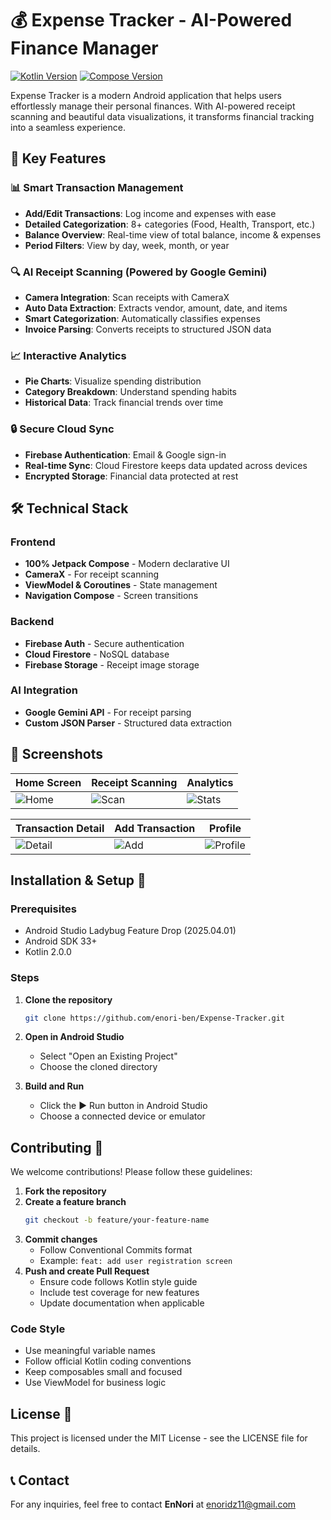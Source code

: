 # 💰 Expense Tracker - AI-Powered Finance Manager

[![Kotlin Version](https://img.shields.io/badge/Kotlin-2.0.0-blue.svg)](https://kotlinlang.org)
[![Compose Version](https://img.shields.io/badge/Jetpack%20Compose-1.10.0-brightgreen)](https://developer.android.com/jetpack/compose)

Expense Tracker is a modern Android application that helps users effortlessly manage their personal finances. With AI-powered receipt scanning and beautiful data visualizations, it transforms financial tracking into a seamless experience.

## 🌟 Key Features

### 📊 Smart Transaction Management
- **Add/Edit Transactions**: Log income and expenses with ease
- **Detailed Categorization**: 8+ categories (Food, Health, Transport, etc.)
- **Balance Overview**: Real-time view of total balance, income & expenses
- **Period Filters**: View by day, week, month, or year

### 🔍 AI Receipt Scanning (Powered by Google Gemini)
- **Camera Integration**: Scan receipts with CameraX
- **Auto Data Extraction**: Extracts vendor, amount, date, and items
- **Smart Categorization**: Automatically classifies expenses
- **Invoice Parsing**: Converts receipts to structured JSON data

### 📈 Interactive Analytics
- **Pie Charts**: Visualize spending distribution
- **Category Breakdown**: Understand spending habits
- **Historical Data**: Track financial trends over time

### 🔒 Secure Cloud Sync
- **Firebase Authentication**: Email & Google sign-in
- **Real-time Sync**: Cloud Firestore keeps data updated across devices
- **Encrypted Storage**: Financial data protected at rest

## 🛠 Technical Stack

### Frontend
- **100% Jetpack Compose** - Modern declarative UI
- **CameraX** - For receipt scanning
- **ViewModel & Coroutines** - State management
- **Navigation Compose** - Screen transitions

### Backend
- **Firebase Auth** - Secure authentication
- **Cloud Firestore** - NoSQL database
- **Firebase Storage** - Receipt image storage

### AI Integration
- **Google Gemini API** - For receipt parsing
- **Custom JSON Parser** - Structured data extraction

## 📱 Screenshots

| Home Screen | Receipt Scanning | Analytics |
|-------------|------------------|-----------|
| ![Home](screenshots/home.png) | ![Scan](screenshots/scan.png) | ![Stats](screenshots/stats.png) |

| Transaction Detail | Add Transaction | Profile |
|--------------------|-----------------|---------|
| ![Detail](screenshots/detail.png) | ![Add](screenshots/add.png) | ![Profile](screenshots/profile.png) |

## Installation & Setup 🚀

### Prerequisites
- Android Studio Ladybug Feature Drop (2025.04.01)
- Android SDK 33+
- Kotlin 2.0.0

### Steps
1. **Clone the repository**
   ```bash
   git clone https://github.com/enori-ben/Expense-Tracker.git
   ```
2. **Open in Android Studio**
    - Select "Open an Existing Project"
    - Choose the cloned directory

3. **Build and Run**
    - Click the ▶️ Run button in Android Studio
    - Choose a connected device or emulator

## Contributing 🤝
We welcome contributions! Please follow these guidelines:

1. **Fork the repository**
2. **Create a feature branch**
   ```bash
   git checkout -b feature/your-feature-name
   ```
3. **Commit changes**
    - Follow Conventional Commits format
    - Example: `feat: add user registration screen`
4. **Push and create Pull Request**
    - Ensure code follows Kotlin style guide
    - Include test coverage for new features
    - Update documentation when applicable

### Code Style
- Use meaningful variable names
- Follow official Kotlin coding conventions
- Keep composables small and focused
- Use ViewModel for business logic

## License 📄
This project is licensed under the MIT License - see the LICENSE file for details.

## 📞 Contact
For any inquiries, feel free to contact **EnNori** at enoridz11@gmail.com

